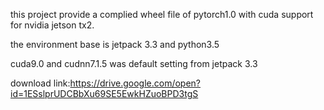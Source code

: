this project provide a complied wheel file of pytorch1.0 with cuda support for nvidia jetson tx2.

the environment base is jetpack 3.3 and python3.5

cuda9.0 and cudnn7.1.5 was default setting from jetpack 3.3

download link:https://drive.google.com/open?id=1ESslprUDCBbXu69SE5EwkHZuoBPD3tgS
